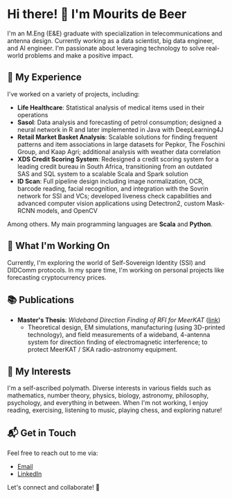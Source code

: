 # Hi there! 👋 I'm Mourits de Beer

I'm an M.Eng (E&E) graduate with specialization in telecommunications and antenna design. Currently working as a data scientist, big data engineer, and AI engineer. I'm passionate about leveraging technology to solve real-world problems and make a positive impact.

## 🚀 My Experience

I've worked on a variety of projects, including:

- **Life Healthcare**: Statistical analysis of medical items used in their operations
- **Sasol**: Data analysis and forecasting of petrol consumption; designed a neural network in R and later implemented in Java with DeepLearning4J
- **Retail Market Basket Analysis**: Scalable solutions for finding frequent patterns and item associations in large datasets for Pepkor, The Foschini Group, and Kaap Agri; additional analysis with weather data correlation
- **XDS Credit Scoring System**: Redesigned a credit scoring system for a leading credit bureau in South Africa, transitioning from an outdated SAS and SQL system to a scalable Scala and Spark solution
- **ID Scan**: Full pipeline design including image normalization, OCR, barcode reading, facial recognition, and integration with the Sovrin network for SSI and VCs; developed liveness check capabilities and advanced computer vision applications using Detectron2, custom Mask-RCNN models, and OpenCV

Among others. My main programming languages are **Scala** and **Python**.

## 🌱 What I'm Working On

Currently, I'm exploring the world of Self-Sovereign Identity (SSI) and DIDComm protocols. In my spare time, I'm working on personal projects like forecasting cryptocurrency prices.

## 📚 Publications

- **Master's Thesis**: *Wideband Direction Finding of RFI for MeerKAT* ([link](https://scholar.sun.ac.za/handle/10019.1/101179))
  - Theoretical design, EM simulations, manufacturing (using 3D-printed technology), and field measurements of a wideband, 4-antenna system for direction finding of electromagnetic interference; to protect MeerKAT / SKA radio-astronomy equipment.

## 🎨 My Interests

I'm a self-ascribed polymath. Diverse interests in various fields such as mathematics, number theory, physics, biology, astronomy, philosophy, psychology, and everything in between. When I'm not working, I enjoy reading, exercising, listening to music, playing chess, and exploring nature!

## 📬 Get in Touch

Feel free to reach out to me via:

- [Email](mailto:ff137@proton.me)
- [LinkedIn](https://www.linkedin.com/in/mourits-de-beer-498b56246/)

Let's connect and collaborate! 🚀

